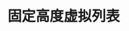 # 固定高度虚拟列表

<!-- <demo src="../src/packages/fixed-size-list/example/index.vue" title="Demo block" desc="use demo"></demo> -->

<demo src="../example/index.vue" title="Demo block" desc="use demo"></demo>
